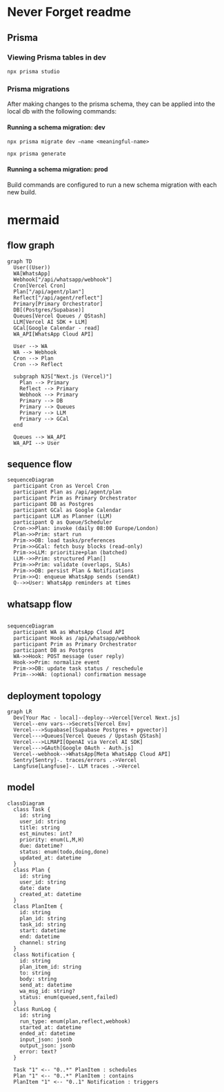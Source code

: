 # Never Forget readme

## Prisma

### Viewing Prisma tables in dev

`npx prisma studio`

### Prisma migrations

After making changes to the prisma schema, they can be applied into the local db with the following commands:

#### Running a schema migration: dev

`npx prisma migrate dev —name <meaningful-name>`

`npx prisma generate`

#### Running a schema migration: prod

Build commands are configured to run a new schema migration with each new build.


# mermaid

## flow graph

```mermaid
graph TD
  User((User))
  WA[WhatsApp]
  Webhook["/api/whatsapp/webhook"]
  Cron[Vercel Cron]
  Plan["/api/agent/plan"]
  Reflect["/api/agent/reflect"]
  Primary[Primary Orchestrator]
  DB[(Postgres/Supabase)]
  Queues[Vercel Queues / QStash]
  LLM[Vercel AI SDK + LLM]
  GCal[Google Calendar - read]
  WA_API[WhatsApp Cloud API]

  User --> WA
  WA --> Webhook
  Cron --> Plan
  Cron --> Reflect

  subgraph NJS["Next.js (Vercel)"]
    Plan --> Primary
    Reflect --> Primary
    Webhook --> Primary
    Primary --> DB
    Primary --> Queues
    Primary --> LLM
    Primary --> GCal
  end

  Queues --> WA_API
  WA_API --> User  
```
## sequence flow


```mermaid
sequenceDiagram
  participant Cron as Vercel Cron
  participant Plan as /api/agent/plan
  participant Prim as Primary Orchestrator
  participant DB as Postgres
  participant GCal as Google Calendar
  participant LLM as Planner (LLM)
  participant Q as Queue/Scheduler
  Cron->>Plan: invoke (daily 08:00 Europe/London)
  Plan->>Prim: start run
  Prim->>DB: load tasks/preferences
  Prim->>GCal: fetch busy blocks (read-only)
  Prim->>LLM: prioritize+plan (batched)
  LLM-->>Prim: structured Plan[]
  Prim->>Prim: validate (overlaps, SLAs)
  Prim->>DB: persist Plan & Notifications
  Prim->>Q: enqueue WhatsApp sends (sendAt)
  Q-->>User: WhatsApp reminders at times
```

## whatsapp flow

```mermaid

sequenceDiagram
  participant WA as WhatsApp Cloud API
  participant Hook as /api/whatsapp/webhook
  participant Prim as Primary Orchestrator
  participant DB as Postgres
  WA->>Hook: POST message (user reply)
  Hook->>Prim: normalize event
  Prim->>DB: update task status / reschedule
  Prim-->>WA: (optional) confirmation message
```


## deployment topology

```mermaid
graph LR
  Dev[Your Mac - local]--deploy-->Vercel[Vercel Next.js]
  Vercel--env vars-->Secrets[Vercel Env]
  Vercel--->Supabase[(Supabase Postgres + pgvector)]
  Vercel--->Queues[Vercel Queues / Upstash QStash]
  Vercel--->LLMAPI[OpenAI via Vercel AI SDK]
  Vercel--->GAuth[Google OAuth - Auth.js]
  Vercel--webhook-->WhatsApp[Meta WhatsApp Cloud API]
  Sentry[Sentry]-. traces/errors .->Vercel
  Langfuse[Langfuse]-. LLM traces .->Vercel
```

## model

```mermaid
classDiagram
  class Task {
    id: string
    user_id: string
    title: string
    est_minutes: int?
    priority: enum(L,M,H)
    due: datetime?
    status: enum(todo,doing,done)
    updated_at: datetime
  }
  class Plan {
    id: string
    user_id: string
    date: date
    created_at: datetime
  }
  class PlanItem {
    id: string
    plan_id: string
    task_id: string
    start: datetime
    end: datetime
    channel: string
  }
  class Notification {
    id: string
    plan_item_id: string
    to: string
    body: string
    send_at: datetime
    wa_msg_id: string?
    status: enum(queued,sent,failed)
  }
  class RunLog {
    id: string
    run_type: enum(plan,reflect,webhook)
    started_at: datetime
    ended_at: datetime
    input_json: jsonb
    output_json: jsonb
    error: text?
  }

  Task "1" <-- "0..*" PlanItem : schedules
  Plan "1" <-- "0..*" PlanItem : contains
  PlanItem "1" <-- "0..1" Notification : triggers
```